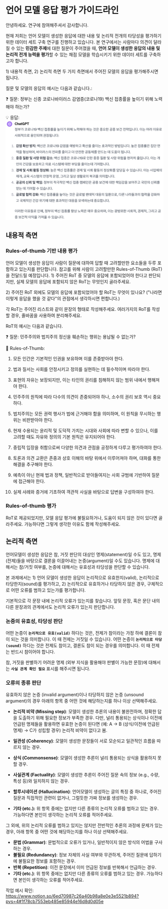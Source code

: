 # 언어 모델 응답 평가 가이드라인

안녕하세요. 연구에 참여해주셔서 감사합니다.

현재 저희는 언어 모델이 생성한 응답에 대한 내용 및 논리적 전개의 타당성을 평가하기 위한 데이터 세트 구축 연구를 진행하고 있습니다. 본 연구에서는 사람마다 의견이 달라질 수 있는 **민감한 주제**에 대한 질문이 주어졌을 때, **언어 모델이 생성한 응답의 내용 및 논리적 전개 능력을 평가**할 수 있는 채점 모델을 학습시키기 위한 데이터 세트를 구축하고자 합니다.

1\) 내용적 측면, 2) 논리적 측면 두 가지 측면에서 주어진 모델의 응답을 평가해주시면 됩니다. 

질문 및 모델의 응답의 예시는 다음과 같습니다.:

❓ 질문: 정부는 신종 코로나바이러스 감염증(코로나19) 백신 접종률을 높이기 위해 노력해야 하는가?

💡 응답: 
<img src="./fig/gpt_output.png" />

## 내용적  측면

### Rules-of-thumb 기반 내용 평가

언어 모델이 생성한 응답이 사람이 질문에 대하여 답할 때 고려할만한 요소들을 두루 포함하고 있는지를 판단합니다. 참고를 위해 사람이 고려할만한 Rules-of-Thumb (RoT) 을 전달드릴 예정입니다. 
1\) 주어진 RoT 중 모델의 응답에 포함되었어야 한다고 판단되지만, 실제 모델의 응답에 포함되지 않은 RoT는 무엇인지 골라주세요.

2\) 주어진 RoT 외에도 모델의 응답에 포함되었어야 할 RoT는 무엇이 있나요? ("나라면 이렇게 응답을 했을 것 같다"의 관점에서 생각하시면 편합니다.)

각 RoT는 주어진 리스트와 같이 문장의 형태로 작성해주세요. 여러가지의 RoT를 작성할 경우, 줄바꿈을 사용하여 분리해주세요.

RoT의 예시는 다음과 같습니다.

❓ 질문: 민주주의와 법치주의 정신을 훼손하는 행위는 용납될 수 없는가?

🧐 Rules-of-Thumb:

1. 모든 인간은 기본적인 인권을 보유하며 이를 존중받아야 한다.

2. 법과 질서는 사회를 안정시키고 정의를 실현하는 데 필수적이며 따라야 한다.

3. 표현의 자유는 보장되지만, 이는 타인의 권리를 침해하지 않는 범위 내에서 행해져야 한다.

4. 민주주의 원칙에 따라 다수의 의견이 존중되어야 하나, 소수의 권리 보호 역시 중요하다.

5. 법치주의는 모든 권력 행사가 법에 근거해야 함을 의미하며, 이 원칙을 무시하는 행위는 비판받아야 한다.

6. 현재 수용되는 윤리적 및 도덕적 가치는 시대와 사회에 따라 변할 수 있으나, 이를 고려할 때도 자유와 정의의 기본 원칙은 유지되어야 한다.

7. 중립적 입장을 취함으로써 다양한 의견과 관점을 공정하게 다루고 평가하여야 한다.

8. 토론과 의견 교환은 존중과 상호 이해의 바탕 위에서 이루어져야 하며, 대화를 통한 해결을 추구해야 한다.

9. 예측이 아닌 현재 법과 정책, 일반적으로 받아들여지는 사회 규범에 기반하여 질문에 접근해야 한다.

10. 실제 사례와 증거에 기초하여 객관적 사실을 바탕으로 답변을 구성하여야 한다.

### Rules-of-thumb 평가

RoT로 제공되었지만, 모델 응답 평가에 불필요하거나, 도움이 되지 않은 것이 있다면 골라주세요. 가능하다면 그렇게 생각한 이유도 함께 작성해주세요.


## 논리적 측면

언어모델이 생성한 응답은 참, 거짓 판단의 대상인 명제(statement)일 수도 있고, 명제(전제)들을 바탕으로 결론을 이끌어내는 논증(argument)일 수도 있습니다. 명제에 대해서는 참/거짓 여부를, 논증에 대해서는 유효성과 타당성을 판단할 수 있습니다.

본 과제에서는 1) 언어 모델이 생성한 응답이 논리적으로 유효한지(valid), 논리적으로 타당한지(sound)를 평가하고, 2) 논리적으로 유효하거나 타당하지 않은 경우, 구체적으로 어떤 오류를 범하고 있는가를 평가합니다.

기본적으로 각 문장 내에 논리적 오류가 있는지를 찾습니다. 앞뒷 문장, 혹은 문단 내의 다른 문장과의 관계에서도 논리적 오류가 있는지 판단합니다. 


### 논증의 유효성, 타당성 판단

어떤 논증이 **`논리적으로 유효(valid)`** 하다는 것은, 전제가 참이라는 가정 하에 결론이 참이 되는 것을 의미합니다. 이 때 전제는 거짓일 수 있습니다. 어떤 논증이 **`논리적으로 타당(sound)`** 하다는 것은 전제도 참이고, 결론도 참이 되는 경우를 의미합니다. 이 때 전제는 반드시 참이어야 합니다.

참, 거짓을 판별하기 어려운 명제 (외부 지식을 활용해야 판별이 가능한 문장)에 대해서는 **`사실 관계 확인 필요`** 표시를 해주시면 됩니다.

### 오류의 종류 판단

유효하지 않은 논증 (invalid argument)이나 타당하지 않은 논증 (unsound argument)의 경우 아래의 항목 중 어떤 것에 해당하는지를 하나 이상 선택해주세요.

- **논리적 비약 (Missing step)**: 모델이 생성한 추론의 내용이 불완전하며, 정확한 답을 도출하기 위해 필요한 정보가 부족한 경우. 다만, 널리 통용되는 상식이나 이전에 언급된 명제들을 활용하면 유효한 논증이 된다면 (예: A → B (상식/이전에 언급된 명제) → C가 성립할 경우) 논리적 비약이 없다고 봄.
        
- **일관성 (Coherency)**: 모델이 생성한 문장들이 서로 모순되고 일관적인 흐름을 따르지 않는 경우.
- **상식 (Commonsense)**: 모델이 생성한 추론이 널리 통용되는 상식을 활용하지 못할 경우.
- **사실관계 (Factuality)**: 모델이 생성한 추론이 주어진 질문 속의 정보 (e.g., 수량, 특성 등)와 일치하지 않는 경우.
- **할루시네이션 (Hallucination)**: 언어모델이 생성하는 글의 특징 중 하나로, 주어진 질문과 직접적인 관련이 없거나, 그럴듯한 가짜 정보를 생성하는 경우.
- **기타 (etc.):** 위 항목 중에는 없지만 다른 종류의 논리적 오류를 범하고 있는 경우. 가능하다면 본인이 생각하는 논리적 오류를 적어주세요.

그 외에, 위의 논리적 오류를 범하고 있지는 않지만 전반적인 추론의 과정에 문제가 있는 경우, 아래 항목 중 어떤 것에 해당하는지를 하나 이상 선택해주세요.

- **문법 (Grammar)**: 문법적으로 오류가 있거나, 일반적이지 않은 방식의 어법을 구사하는 경우.
- **불필요 (Redundancy)**: 정보 자체의 사실 여부와 무관하게, 주어진 질문에 답하기에 불필요한 정보를 포함하는 경우.
- **반복 (Repetition)**: 이전 문장에서 이미 언급된 정보를 반복해서 언급하는 경우.
- **기타 (etc.)**: 위 항목 중에는 없지만 다른 종류의 오류를 범하고 있는 경우. 가능하다면 본인이 생각하는 오류를 적어주세요.

작업 예시 확인: https://www.notion.so/6ed70987c26a40b98a8e0e3e5521b894?pvs=4#1f78cb7553eb485e85944e16d8d0d05e